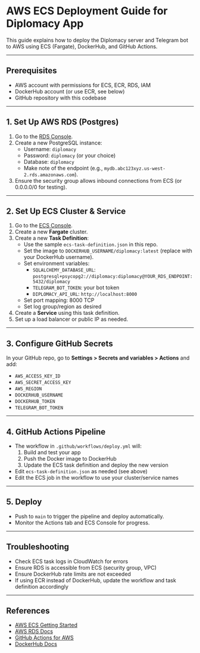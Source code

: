 # AWS ECS Deployment Guide for Diplomacy App

This guide explains how to deploy the Diplomacy server and Telegram bot to AWS using ECS (Fargate), DockerHub, and GitHub Actions.

---

## Prerequisites
- AWS account with permissions for ECS, ECR, RDS, IAM
- DockerHub account (or use ECR, see below)
- GitHub repository with this codebase

---

## 1. Set Up AWS RDS (Postgres)
1. Go to the [RDS Console](https://console.aws.amazon.com/rds/).
2. Create a new PostgreSQL instance:
   - Username: `diplomacy`
   - Password: `diplomacy` (or your choice)
   - Database: `diplomacy`
   - Make note of the endpoint (e.g., `mydb.abc123xyz.us-west-2.rds.amazonaws.com`).
3. Ensure the security group allows inbound connections from ECS (or 0.0.0.0/0 for testing).

---

## 2. Set Up ECS Cluster & Service
1. Go to the [ECS Console](https://console.aws.amazon.com/ecs/).
2. Create a new **Fargate** cluster.
3. Create a new **Task Definition**:
   - Use the sample `ecs-task-definition.json` in this repo.
   - Set the image to `DOCKERHUB_USERNAME/diplomacy:latest` (replace with your DockerHub username).
   - Set environment variables:
     - `SQLALCHEMY_DATABASE_URL`: `postgresql+psycopg2://diplomacy:diplomacy@YOUR_RDS_ENDPOINT:5432/diplomacy`
     - `TELEGRAM_BOT_TOKEN`: your bot token
     - `DIPLOMACY_API_URL`: `http://localhost:8000`
   - Set port mapping: 8000 TCP
   - Set log group/region as desired
4. Create a **Service** using this task definition.
5. Set up a load balancer or public IP as needed.

---

## 3. Configure GitHub Secrets
In your GitHub repo, go to **Settings > Secrets and variables > Actions** and add:
- `AWS_ACCESS_KEY_ID`
- `AWS_SECRET_ACCESS_KEY`
- `AWS_REGION`
- `DOCKERHUB_USERNAME`
- `DOCKERHUB_TOKEN`
- `TELEGRAM_BOT_TOKEN`

---

## 4. GitHub Actions Pipeline
- The workflow in `.github/workflows/deploy.yml` will:
  1. Build and test your app
  2. Push the Docker image to DockerHub
  3. Update the ECS task definition and deploy the new version
- Edit `ecs-task-definition.json` as needed (see above)
- Edit the ECS job in the workflow to use your cluster/service names

---

## 5. Deploy
- Push to `main` to trigger the pipeline and deploy automatically.
- Monitor the Actions tab and ECS Console for progress.

---

## Troubleshooting
- Check ECS task logs in CloudWatch for errors
- Ensure RDS is accessible from ECS (security group, VPC)
- Ensure DockerHub rate limits are not exceeded
- If using ECR instead of DockerHub, update the workflow and task definition accordingly

---

## References
- [AWS ECS Getting Started](https://docs.aws.amazon.com/AmazonECS/latest/developerguide/getting-started-ecs.html)
- [AWS RDS Docs](https://docs.aws.amazon.com/AmazonRDS/latest/UserGuide/Welcome.html)
- [GitHub Actions for AWS](https://github.com/aws-actions/)
- [DockerHub Docs](https://docs.docker.com/docker-hub/) 